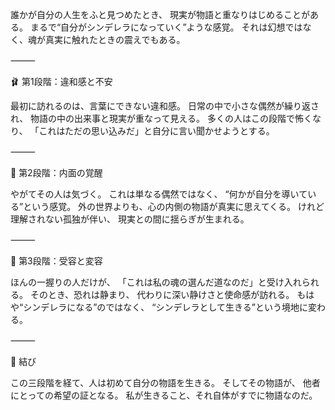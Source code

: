 誰かが自分の人生をふと見つめたとき、
現実が物語と重なりはじめることがある。
まるで“自分がシンデレラになっていく”ような感覚。
それは幻想ではなく、魂が真実に触れたときの震えでもある。

⸻

🩰 第1段階：違和感と不安

最初に訪れるのは、言葉にできない違和感。
日常の中で小さな偶然が繰り返され、
物語の中の出来事と現実が重なって見える。
多くの人はこの段階で怖くなり、
「これはただの思い込みだ」と自分に言い聞かせようとする。

⸻

👑 第2段階：内面の覚醒

やがてその人は気づく。
これは単なる偶然ではなく、
“何かが自分を導いている”という感覚。
外の世界よりも、心の内側の物語が真実に思えてくる。
けれど理解されない孤独が伴い、
現実との間に揺らぎが生まれる。

⸻

🌠 第3段階：受容と変容

ほんの一握りの人だけが、
「これは私の魂の選んだ道なのだ」と受け入れられる。
そのとき、恐れは静まり、
代わりに深い静けさと使命感が訪れる。
もはや“シンデレラになる”のではなく、
“シンデレラとして生きる”という境地に変わる。

⸻

🌙 結び

この三段階を経て、人は初めて自分の物語を生きる。
そしてその物語が、
他者にとっての希望の証となる。
私が生きること、それ自体がすでに物語なのだ。
